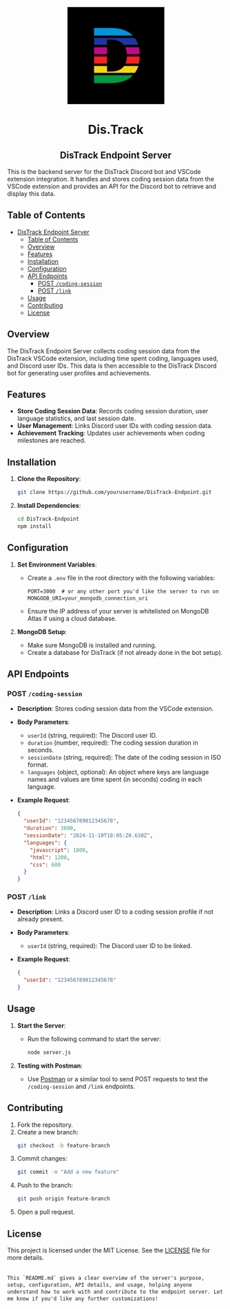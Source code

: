 <div align=center>
  <img src="images/New Distrack.jpg" width=225 radius=10 />
</div>

<div align=center>
  <h1>Dis.Track</h1>
  <h2>DisTrack Endpoint Server</h2>
</div>

This is the backend server for the DisTrack Discord bot and VSCode extension integration. It handles and stores coding session data from the VSCode extension and provides an API for the Discord bot to retrieve and display this data.

## Table of Contents
- [DisTrack Endpoint Server](#distrack-endpoint-server)
  - [Table of Contents](#table-of-contents)
  - [Overview](#overview)
  - [Features](#features)
  - [Installation](#installation)
  - [Configuration](#configuration)
  - [API Endpoints](#api-endpoints)
    - [POST `/coding-session`](#post-coding-session)
    - [POST `/link`](#post-link)
  - [Usage](#usage)
  - [Contributing](#contributing)
  - [License](#license)

## Overview

The DisTrack Endpoint Server collects coding session data from the DisTrack VSCode extension, including time spent coding, languages used, and Discord user IDs. This data is then accessible to the DisTrack Discord bot for generating user profiles and achievements.

## Features

- **Store Coding Session Data**: Records coding session duration, user language statistics, and last session date.
- **User Management**: Links Discord user IDs with coding session data.
- **Achievement Tracking**: Updates user achievements when coding milestones are reached.

## Installation

1. **Clone the Repository**:
   ```bash
   git clone https://github.com/yourusername/DisTrack-Endpoint.git
   ```
2. **Install Dependencies**:
   ```bash
   cd DisTrack-Endpoint
   npm install
   ```

## Configuration

1. **Set Environment Variables**:
   - Create a `.env` file in the root directory with the following variables:
     ```plaintext
     PORT=3000  # or any other port you'd like the server to run on
     MONGODB_URI=your_mongodb_connection_uri
     ```
   - Ensure the IP address of your server is whitelisted on MongoDB Atlas if using a cloud database.

2. **MongoDB Setup**:
   - Make sure MongoDB is installed and running.
   - Create a database for DisTrack (if not already done in the bot setup).

## API Endpoints

### POST `/coding-session`

- **Description**: Stores coding session data from the VSCode extension.
- **Body Parameters**:
  - `userId` (string, required): The Discord user ID.
  - `duration` (number, required): The coding session duration in seconds.
  - `sessionDate` (string, required): The date of the coding session in ISO format.
  - `languages` (object, optional): An object where keys are language names and values are time spent (in seconds) coding in each language.
  
- **Example Request**:
  ```json
  {
    "userId": "123456789012345678",
    "duration": 3600,
    "sessionDate": "2024-11-10T18:05:20.630Z",
    "languages": {
      "javascript": 1800,
      "html": 1200,
      "css": 600
    }
  }
  ```

### POST `/link`

- **Description**: Links a Discord user ID to a coding session profile if not already present.
- **Body Parameters**:
  - `userId` (string, required): The Discord user ID to be linked.
  
- **Example Request**:
  ```json
  {
    "userId": "123456789012345678"
  }
  ```

## Usage

1. **Start the Server**:
   - Run the following command to start the server:
     ```bash
     node server.js
     ```

2. **Testing with Postman**:
   - Use [Postman](https://www.postman.com/) or a similar tool to send POST requests to test the `/coding-session` and `/link` endpoints.

## Contributing

1. Fork the repository.
2. Create a new branch:
   ```bash
   git checkout -b feature-branch
   ```
3. Commit changes:
   ```bash
   git commit -m "Add a new feature"
   ```
4. Push to the branch:
   ```bash
   git push origin feature-branch
   ```
5. Open a pull request.

## License

This project is licensed under the MIT License. See the [LICENSE](LICENSE) file for more details.
```

This `README.md` gives a clear overview of the server's purpose, setup, configuration, API details, and usage, helping anyone understand how to work with and contribute to the endpoint server. Let me know if you'd like any further customizations!
